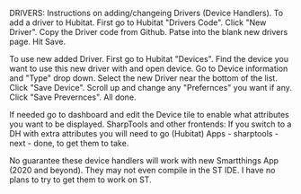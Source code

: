 DRIVERS:
Instructions on adding/changeing Drivers (Device Handlers).
To add a driver to Hubitat. First go to Hubitat "Drivers Code". Click "New Driver". Copy the Driver code from Github. Patse into the blank new drivers page. Hit Save.

To use new added Driver. First go to Hubitat "Devices". Find the device you want to use this new driver with and open device. Go to Device information and "Type" drop down.
Select the new Driver near the bottom of the list. Click "Save Device". Scroll up and change any "Prefernces" you want if any. Click "Save Prevernces". All done. 

If needed go to dashboard and edit the Device tile to enable what attributes you want to be displayed.
SharpTools and other frontends: If you switch to a DH with extra attributes you will need to go (Hubitat) Apps - sharptools - next - done, to get them to take. 

No guarantee these device handlers will work with new Smartthings App (2020 and beyond). They may not even compile in the ST IDE. I have no plans to try to get them to work on ST.
